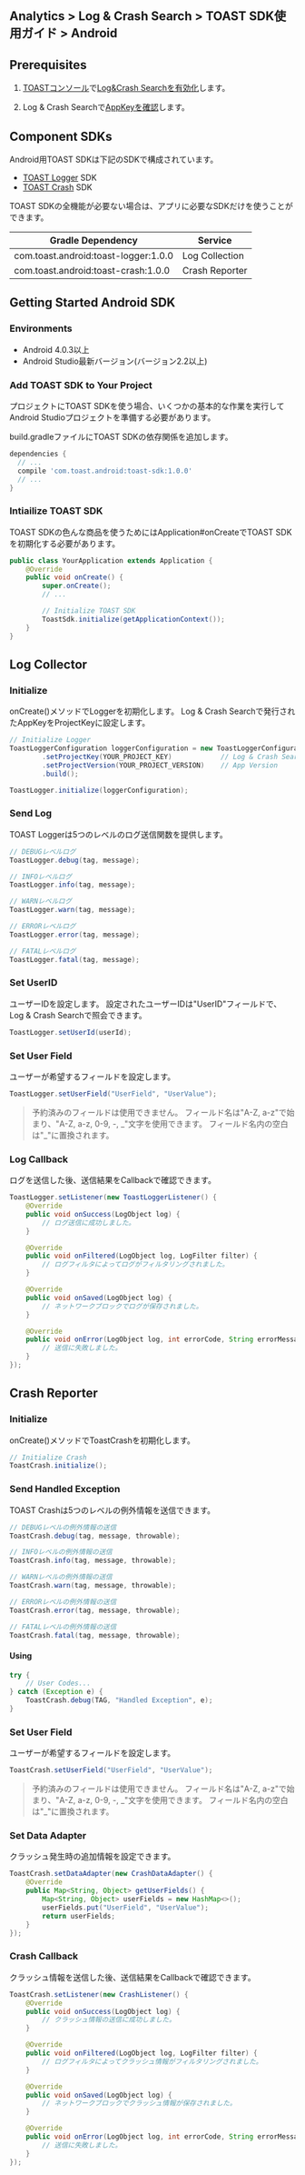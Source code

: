 ## Analytics > Log & Crash Search > TOAST SDK使用ガイド > Android

## Prerequisites

1. [TOASTコンソール](https://console.toast.com)で[Log&Crash Searchを有効化](/Data%20&%20Analytics/Log%20&%20Crash%20Search/ko/console-guide/)します。

2. Log & Crash Searchで[AppKeyを確認](/Data%20&%20Analytics/Log%20&%20Crash%20Search/ko/console-guide/#appkey)します。

## Component SDKs

Android用TOAST SDKは下記のSDKで構成されています。

* [TOAST Logger](#log-collector) SDK
* [TOAST Crash](#crash-reporter) SDK

TOAST SDKの全機能が必要ない場合は、アプリに必要なSDKだけを使うことができます。

| Gradle Dependency | Service |
| --- | --- |
| com.toast.android:toast-logger:1.0.0 | Log Collection |
| com.toast.android:toast-crash:1.0.0 | Crash Reporter |

## Getting Started Android SDK

### Environments

* Android 4.0.3以上
* Android Studio最新バージョン(バージョン2.2以上)

### Add TOAST SDK to Your Project

プロジェクトにTOAST SDKを使う場合、いくつかの基本的な作業を実行してAndroid Studioプロジェクトを準備する必要があります。

build.gradleファイルにTOAST SDKの依存関係を追加します。

```groovy
dependencies {
  // ...
  compile 'com.toast.android:toast-sdk:1.0.0'
  // ...
}
```

### Intiailize TOAST SDK

TOAST SDKの色んな商品を使うためにはApplication#onCreateでTOAST SDKを初期化する必要があります。

```java
public class YourApplication extends Application {
    @Override
    public void onCreate() {
        super.onCreate();
        // ...

        // Initialize TOAST SDK
        ToastSdk.initialize(getApplicationContext());
    }
}
```

## Log Collector

### Initialize

onCreate()メソッドでLoggerを初期化します。
Log & Crash Searchで発行されたAppKeyをProjectKeyに設定します。

```java
// Initialize Logger
ToastLoggerConfiguration loggerConfiguration = new ToastLoggerConfiguration.Builder()
        .setProjectKey(YOUR_PROJECT_KEY)            // Log & Crash Search AppKey
        .setProjectVersion(YOUR_PROJECT_VERSION)    // App Version
        .build();

ToastLogger.initialize(loggerConfiguration);
```

### Send Log

TOAST Loggerは5つのレベルのログ送信関数を提供します。

```java
// DEBUGレベルログ
ToastLogger.debug(tag, message);

// INFOレベルログ
ToastLogger.info(tag, message);

// WARNレベルログ
ToastLogger.warn(tag, message);

// ERRORレベルログ
ToastLogger.error(tag, message);

// FATALレベルログ
ToastLogger.fatal(tag, message);
```

### Set UserID

ユーザーIDを設定します。
設定されたユーザーIDは"UserID"フィールドで、Log & Crash Searchで照会できます。

```java
ToastLogger.setUserId(userId);
```

### Set User Field

ユーザーが希望するフィールドを設定します。

```java
ToastLogger.setUserField("UserField", "UserValue");
```

> 予約済みのフィールドは使用できません。
> フィールド名は"A-Z, a-z"で始まり、"A-Z, a-z, 0-9, -, _"文字を使用できます。
> フィールド名内の空白は"\_"に置換されます。

### Log Callback

ログを送信した後、送信結果をCallbackで確認できます。

```java
ToastLogger.setListener(new ToastLoggerListener() {
    @Override
    public void onSuccess(LogObject log) {
        // ログ送信に成功しました。
    }

    @Override
    public void onFiltered(LogObject log, LogFilter filter) {
        // ログフィルタによってログがフィルタリングされました。
    }

    @Override
    public void onSaved(LogObject log) {
        // ネットワークブロックでログが保存されました。
    }

    @Override
    public void onError(LogObject log, int errorCode, String errorMessage) {
        // 送信に失敗しました。
    }
});
```

## Crash Reporter

### Initialize

onCreate()メソッドでToastCrashを初期化します。

```java
// Initialize Crash
ToastCrash.initialize();
```

### Send Handled Exception

TOAST Crashは5つのレベルの例外情報を送信できます。

```java
// DEBUGレベルの例外情報の送信
ToastCrash.debug(tag, message, throwable);

// INFOレベルの例外情報の送信
ToastCrash.info(tag, message, throwable);

// WARNレベルの例外情報の送信
ToastCrash.warn(tag, message, throwable);

// ERRORレベルの例外情報の送信
ToastCrash.error(tag, message, throwable);

// FATALレベルの例外情報の送信
ToastCrash.fatal(tag, message, throwable);
```

#### Using

```java
try {
    // User Codes...
} catch (Exception e) {
    ToastCrash.debug(TAG, "Handled Exception", e);
}
```

### Set User Field

ユーザーが希望するフィールドを設定します。

```java
ToastCrash.setUserField("UserField", "UserValue");
```

> 予約済みのフィールドは使用できません。
> フィールド名は"A-Z, a-z"で始まり、"A-Z, a-z, 0-9, -, _"文字を使用できます。
> フィールド名内の空白は"\_"に置換されます。

### Set Data Adapter

クラッシュ発生時の追加情報を設定できます。

```java
ToastCrash.setDataAdapter(new CrashDataAdapter() {
    @Override
    public Map<String, Object> getUserFields() {
        Map<String, Object> userFields = new HashMap<>();
        userFields.put("UserField", "UserValue");
        return userFields;
    }
});
```

### Crash Callback

クラッシュ情報を送信した後、送信結果をCallbackで確認できます。

```java
ToastCrash.setListener(new CrashListener() {
    @Override
    public void onSuccess(LogObject log) {
        // クラッシュ情報の送信に成功しました。
    }

    @Override
    public void onFiltered(LogObject log, LogFilter filter) {
        // ログフィルタによってクラッシュ情報がフィルタリングされました。
    }

    @Override
    public void onSaved(LogObject log) {
        // ネットワークブロックでクラッシュ情報が保存されました。
    }

    @Override
    public void onError(LogObject log, int errorCode, String errorMessage) {
        // 送信に失敗しました。
    }
});
```
